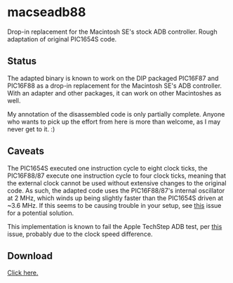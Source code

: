 # macseadb88

Drop-in replacement for the Macintosh SE's stock ADB controller.  Rough adaptation of original PIC1654S code.

## Status

The adapted binary is known to work on the DIP packaged PIC16F87 and PIC16F88 as a drop-in replacement for the Macintosh SE's ADB controller.  With an adapter and other packages, it can work on other Macintoshes as well.

My annotation of the disassembled code is only partially complete.  Anyone who wants to pick up the effort from here is more than welcome, as I may never get to it.  :)

## Caveats

The PIC1654S executed one instruction cycle to eight clock ticks, the PIC16F88/87 execute one instruction cycle to four clock ticks, meaning that the external clock cannot be used without extensive changes to the original code.  As such, the adapted code uses the PIC16F88/87's internal oscillator at 2 MHz, which winds up being slightly faster than the PIC1654S driven at ~3.6 MHz.  If this seems to be causing trouble in your setup, see [this](https://github.com/lampmerchant/macseadb88/issues/1) issue for a potential solution.

This implementation is known to fail the Apple TechStep ADB test, per [this](https://github.com/lampmerchant/macseadb88/issues/2) issue, probably due to the clock speed difference.

## Download

[Click here.](https://github.com/lampmerchant/macseadb88/releases/download/20230122/macseadb88.HEX)

